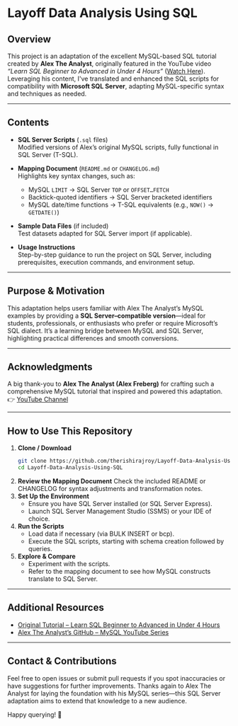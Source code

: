 # Layoff Data Analysis Using SQL

## Overview  
This project is an adaptation of the excellent MySQL-based SQL tutorial created by **Alex The Analyst**, originally featured in the YouTube video *“Learn SQL Beginner to Advanced in Under 4 Hours”* ([Watch Here](https://www.youtube.com/watch?v=OT1RErkfLNQ)). Leveraging his content, I've translated and enhanced the SQL scripts for compatibility with **Microsoft SQL Server**, adapting MySQL-specific syntax and techniques as needed.

---

## Contents  
- **SQL Server Scripts** (`.sql` files)  
  Modified versions of Alex’s original MySQL scripts, fully functional in SQL Server (T-SQL).

- **Mapping Document** (`README.md` or `CHANGELOG.md`)  
  Highlights key syntax changes, such as:  
  - MySQL `LIMIT` → SQL Server `TOP` or `OFFSET…FETCH`  
  - Backtick-quoted identifiers → SQL Server bracketed identifiers  
  - MySQL date/time functions → T-SQL equivalents (e.g., `NOW()` → `GETDATE()`)

- **Sample Data Files** (if included)  
  Test datasets adapted for SQL Server import (if applicable).

- **Usage Instructions**  
  Step-by-step guidance to run the project on SQL Server, including prerequisites, execution commands, and environment setup.

---

## Purpose & Motivation  
This adaptation helps users familiar with Alex The Analyst’s MySQL examples by providing a **SQL Server–compatible version**—ideal for students, professionals, or enthusiasts who prefer or require Microsoft’s SQL dialect. It’s a learning bridge between MySQL and SQL Server, highlighting practical differences and smooth conversions.

---

## Acknowledgments  
A big thank-you to **Alex The Analyst (Alex Freberg)** for crafting such a comprehensive MySQL tutorial that inspired and powered this adaptation.  
👉 [YouTube Channel](https://www.youtube.com/@AlexTheAnalyst)  

---

## How to Use This Repository  

1. **Clone / Download**  
   ```bash
   git clone https://github.com/therishirajroy/Layoff-Data-Analysis-Using-SQL.git
   cd Layoff-Data-Analysis-Using-SQL
   ```
2. **Review the Mapping Document**
   Check the included README or CHANGELOG for syntax adjustments and transformation notes.
3. **Set Up the Environment**
   - Ensure you have SQL Server installed (or SQL Server Express).
   - Launch SQL Server Management Studio (SSMS) or your IDE of choice.
4. **Run the Scripts**
    - Load data if necessary (via BULK INSERT or bcp).
    - Execute the SQL scripts, starting with schema creation followed by queries.
5. **Explore & Compare**
   - Experiment with the scripts.
   - Refer to the mapping document to see how MySQL constructs translate to SQL Server.

---

## Additional Resources
- [Original Tutorial – Learn SQL Beginner to Advanced in Under 4 Hours](https://www.youtube.com/watch?v=OT1RErkfLNQ&ab_channel=AlexTheAnalyst)
- [Alex The Analyst’s GitHub – MySQL YouTube Series](https://github.com/AlexTheAnalyst/MySQL-YouTube-Series)

---

## Contact & Contributions
Feel free to open issues or submit pull requests if you spot inaccuracies or have suggestions for further improvements.
Thanks again to Alex The Analyst for laying the foundation with his MySQL series—this SQL Server adaptation aims to extend that knowledge to a new audience.

Happy querying! 🎉
